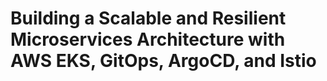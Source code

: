 # Building a Scalable and Resilient Microservices Architecture with AWS EKS, GitOps, ArgoCD, and Istio
